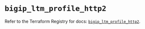 # `bigip_ltm_profile_http2`

Refer to the Terraform Registry for docs: [`bigip_ltm_profile_http2`](https://registry.terraform.io/providers/f5networks/bigip/1.24.1/docs/resources/ltm_profile_http2).
